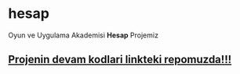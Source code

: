 # hesap

Oyun ve Uygulama Akademisi **Hesap** Projemiz
## [Projenin devam kodlari linkteki repomuzda!!!](https://github.com/koltukutsu/OvA-Hesap)
